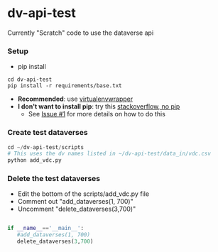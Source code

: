 dv-api-test
===========

Currently "Scratch" code to use the dataverse api

### Setup 

+ pip install 

```
cd dv-api-test
pip install -r requirements/base.txt
```
+ **Recommended**: use [virtualenvwrapper](http://virtualenvwrapper.readthedocs.org/en/latest/install.html#basic-installation)
+ **I don't want to install pip**: try this [stackoverflow, no pip](http://stackoverflow.com/questions/9348869/how-to-install-virtualenv-without-using-sudo/15555989#15555989)
  + See [Issue #1](https://github.com/IQSS/dv-api-test/issues/1) for more details on how to do this

### Create test dataverses

```python
cd ~/dv-api-test/scripts
# This uses the dv names listed in ~/dv-api-test/data_in/vdc.csv
python add_vdc.py
``` 

### Delete the test dataverses

+ Edit the bottom of the scripts/add_vdc.py file
+ Comment out "add_dataverses(1, 700)"
+ Uncomment "delete_dataverses(3,700)"
```python

if __name__=='__main__':
   #add_dataverses(1, 700)
   delete_dataverses(3,700)
```
